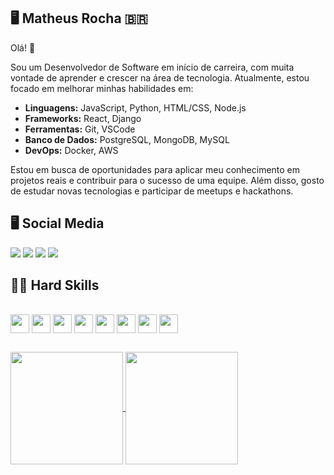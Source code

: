 
## 🖥️ Matheus Rocha    🇧🇷

<div>
Olá! 👋

Sou um Desenvolvedor de Software em início de carreira, com muita vontade de aprender e crescer na área de tecnologia. Atualmente, estou focado em melhorar minhas habilidades em:

- **Linguagens:** JavaScript, Python, HTML/CSS, Node.js
- **Frameworks:** React, Django
- **Ferramentas:** Git, VSCode
- **Banco de Dados:** PostgreSQL, MongoDB, MySQL
- **DevOps:** Docker, AWS

Estou em busca de oportunidades para aplicar meu conhecimento em projetos reais e contribuir para o sucesso de uma equipe. Além disso, gosto de estudar novas tecnologias e participar de meetups e hackathons.
</div>

## 🖥️ Social Media 

<div>
  <img href="https://discord.com/channels/@matheus_rk " src="https://img.shields.io/badge/Discord-7289DA?style=for-the-badge&logo=discord&logoColor=white"/>
  <img href="https://api.whatsapp.com/send?phone=21971774925 " src="https://img.shields.io/badge/WhatsApp-25D366?style=for-the-badge&logo=whatsapp&logoColor=white"/>
  <img href="https://www.instagram.com/matheus_rk/ " src="https://img.shields.io/badge/Instagram-E4405F?style=for-the-badge&logo=instagram&logoColor=white"/>
  <img href="https://www.linkedin.com/in/matheus-silva-rocha-rj/ " src="https://img.shields.io/badge/LinkedIn-0077B5?style=for-the-badge&logo=linkedin&logoColor=white"/>
</div>

## 👨‍💻 Hard Skills 

<div style="display: inline_block"><br> 
  <img witdh="40" height="30" align="center"  src="https://cdn.jsdelivr.net/gh/devicons/devicon@latest/icons/c/c-original.svg" />
  <img witdh="40" height="30"  align="center" src="https://cdn.jsdelivr.net/gh/devicons/devicon@latest/icons/docker/docker-original-wordmark.svg" />
  <img witdh="40" height="30"  align="center" src="https://cdn.jsdelivr.net/gh/devicons/devicon@latest/icons/html5/html5-original.svg" />
  <img witdh="40" height="30"  align="center" src="https://cdn.jsdelivr.net/gh/devicons/devicon@latest/icons/mysql/mysql-original-wordmark.svg" />
  <img witdh="40" height="30"  align="center" src="https://cdn.jsdelivr.net/gh/devicons/devicon@latest/icons/javascript/javascript-original.svg" />
  <img witdh="40" height="30"  align="center" src="https://cdn.jsdelivr.net/gh/devicons/devicon@latest/icons/python/python-original.svg" />
  <img witdh="40" height="30"  align="center" src="https://cdn.jsdelivr.net/gh/devicons/devicon@latest/icons/react/react-original-wordmark.svg" />
  <img witdh="40" height="30"  align="center" src="https://cdn.jsdelivr.net/gh/devicons/devicon@latest/icons/typescript/typescript-original.svg" />      
</div>


 ##

<div>
  <a href="https://github.com/matheusrochak">
  <img height="180em" align="center" src="https://github-readme-stats.vercel.app/api?username=matheusrochak&show_icons=true&theme=merko&include_all_commits=true&count_private=true" />
  <img height="180em"  align="center" src="https://github-readme-stats.vercel.app/api/top-langs/?username=matheusrochak&layout=compact&langs_count=16&theme=merko" />
</a> 
</div>



 
